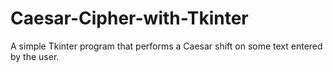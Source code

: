 # Caesar-Cipher-with-Tkinter
A simple Tkinter program that performs a Caesar shift on some text entered by the user.
